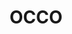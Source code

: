 ---
title: OCCO
role: Producer, Mix Engineer
image: /images/portfolio/occo.png
url: https://example.com/occo
client: OCCO Band
description: Produced and mixed the debut EP for indie rock band OCCO, focusing on creating a dynamic sound that balanced raw energy with polished production.
featured: true
order: 1
---